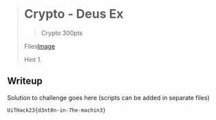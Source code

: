 ># Crypto - Deus Ex
>> Crypto 300pts
>
>Files[Image](JC_Denton.png)
>
>Hint 1. 


## Writeup
Solution to challenge goes here (scripts can be added in separate files)

```
UiTHack23{d3nt0n-in-7he-machin3}